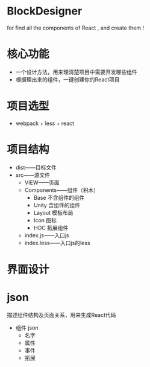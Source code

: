 ﻿# BlockDesigner
for find all the components of React , and create them !

# 核心功能
 * 一个设计方法，用来理清楚项目中需要开发哪些组件
 * 根据理出来的组件，一键创建你的React项目

# 项目选型
 * webpack + less + react

# 项目结构
 * dist——目标文件 
 * src——源文件
   * VIEW——页面
   * Components——组件（积木）
     * Base 不含组件的组件
     * Unity 含组件的组件
     * Layout 模板布局
     * Icon 图标
     * HOC 拓展组件
   * index.js——入口js
   * index.less——入口js的less

# 界面设计

# json
描述组件结构及页面关系，用来生成React代码
 * 组件 json
   * 名字
   * 属性
   * 事件
   * 拓展
  